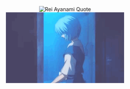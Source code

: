 <div align="center">

<img src="https://readme-typing-svg.herokuapp.com/?font=JetBrains+Mono&size=18&duration=4000&pause=1000&color=87CEEB&center=true&vCenter=true&width=800&height=60&lines=Who+am+I%3F;What+am+I%3F;If+I+die%2C+will+I+disappear%3F;If+I+am+replaced%2C+am+I+still+me%3F;Or+am+I+just+an+object%3F" alt="Rei Ayanami Quote">

<br>

<img src="img/rei.gif" alt="Rei Ayanami">

</div>